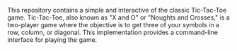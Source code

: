 
This repository contains a simple and interactive of the classic Tic-Tac-Toe game. Tic-Tac-Toe, also known as "X and O" or "Noughts and Crosses," is a two-player game where the objective is to get three of your symbols in a row, column, or diagonal. This implementation provides a command-line interface for playing the game.
